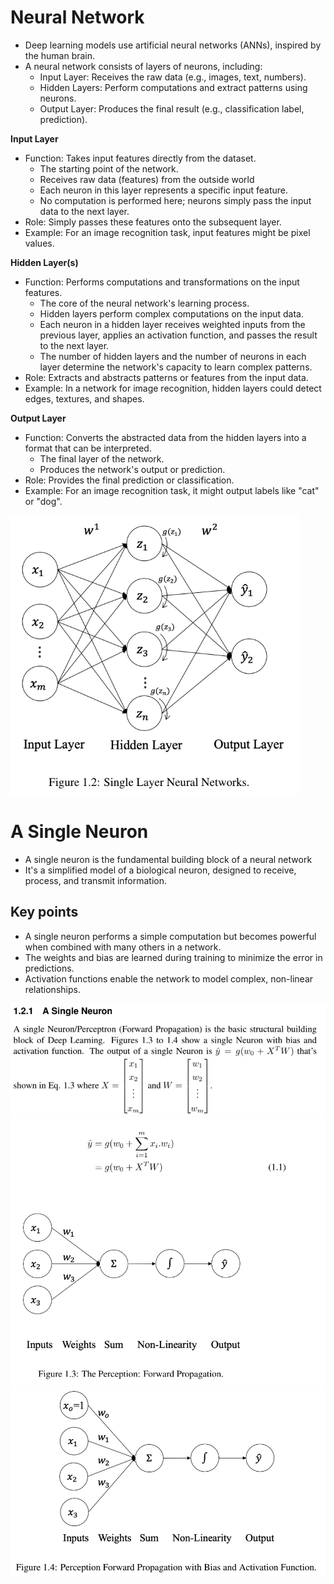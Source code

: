 # Neural Network
- Deep learning models use artificial neural networks (ANNs), inspired by the human brain.
- A neural network consists of layers of neurons, including:
    - Input Layer: Receives the raw data (e.g., images, text, numbers).
    - Hidden Layers: Perform computations and extract patterns using neurons.
    - Output Layer: Produces the final result (e.g., classification label, prediction).

**Input Layer**
- Function: Takes input features directly from the dataset.
  - The starting point of the network.
  - Receives raw data (features) from the outside world
  - Each neuron in this layer represents a specific input feature.
  - No computation is performed here; neurons simply pass the input data to the next layer.
- Role: Simply passes these features onto the subsequent layer.
- Example: For an image recognition task, input features might be pixel values.

**Hidden Layer(s)**
- Function: Performs computations and transformations on the input features.
  - The core of the neural network's learning process.
  - Hidden layers perform complex computations on the input data.
  - Each neuron in a hidden layer receives weighted inputs from the previous layer, applies an activation function, and passes the result to the next layer. 
  - The number of hidden layers and the number of neurons in each layer determine the network's capacity to learn complex patterns.
- Role: Extracts and abstracts patterns or features from the input data.
- Example: In a network for image recognition, hidden layers could detect edges, textures, and shapes.

**Output Layer**
- Function: Converts the abstracted data from the hidden layers into a format that can be interpreted.
  - The final layer of the network.
  - Produces the network's output or prediction.
- Role: Provides the final prediction or classification.
- Example: For an image recognition task, it might output labels like "cat" or "dog".

![alt text](assets/neural_network.png)



# A Single Neuron
- A single neuron is the fundamental building block of a neural network
- It's a simplified model of a biological neuron, designed to receive, process, and transmit information.


## Key points
- A single neuron performs a simple computation but becomes powerful when combined with many others in a network.
- The weights and bias are learned during training to minimize the error in predictions.
- Activation functions enable the network to model complex, non-linear relationships.


![alt text](assets/single_neuron.png)
![alt text](assets/single_neuron2.png)
![alt text](assets/single_neuron3.png)